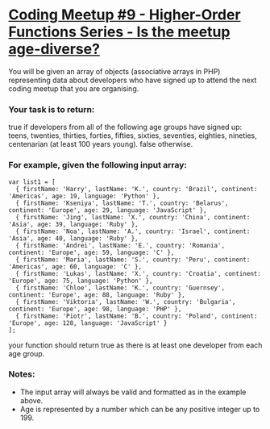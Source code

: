 # [Coding Meetup #9 - Higher-Order Functions Series - Is the meetup age-diverse?](https://www.codewars.com/kata/5829ca646d02cd1a65000284) #

You will be given an array of objects (associative arrays in PHP) representing data about developers who have signed up to attend the next coding meetup that you are organising.

### Your task is to return: ###

true if developers from all of the following age groups have signed up: teens, twenties, thirties, forties, fifties, sixties, seventies, eighties, nineties, centenarian (at least 100 years young).
false otherwise.

### For example, given the following input array: ###

    var list1 = [
      { firstName: 'Harry', lastName: 'K.', country: 'Brazil', continent: 'Americas', age: 19, language: 'Python' },
      { firstName: 'Kseniya', lastName: 'T.', country: 'Belarus', continent: 'Europe', age: 29, language: 'JavaScript' },
      { firstName: 'Jing', lastName: 'X.', country: 'China', continent: 'Asia', age: 39, language: 'Ruby' },
      { firstName: 'Noa', lastName: 'A.', country: 'Israel', continent: 'Asia', age: 40, language: 'Ruby' },
      { firstName: 'Andrei', lastName: 'E.', country: 'Romania', continent: 'Europe', age: 59, language: 'C' },
      { firstName: 'Maria', lastName: 'S.', country: 'Peru', continent: 'Americas', age: 60, language: 'C' },
      { firstName: 'Lukas', lastName: 'X.', country: 'Croatia', continent: 'Europe', age: 75, language: 'Python' },
      { firstName: 'Chloe', lastName: 'K.', country: 'Guernsey', continent: 'Europe', age: 88, language: 'Ruby' },
      { firstName: 'Viktoria', lastName: 'W.', country: 'Bulgaria', continent: 'Europe', age: 98, language: 'PHP' },
      { firstName: 'Piotr', lastName: 'B.', country: 'Poland', continent: 'Europe', age: 128, language: 'JavaScript' }
    ];

your function should return true as there is at least one developer from each age group.

### Notes: ###

* The input array will always be valid and formatted as in the example above.
* Age is represented by a number which can be any positive integer up to 199.
